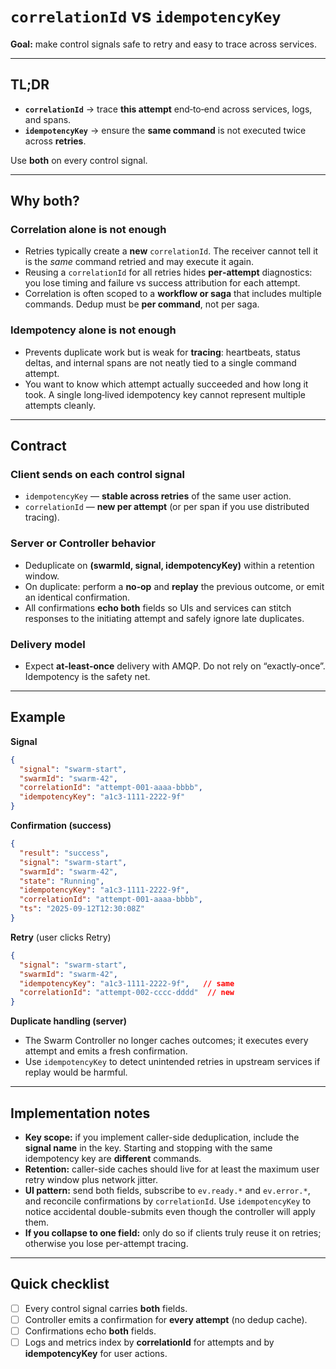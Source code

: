 # `correlationId` vs `idempotencyKey`

**Goal:** make control signals safe to retry and easy to trace across services.

---

## TL;DR
- **`correlationId`** → trace **this attempt** end‑to‑end across services, logs, and spans.
- **`idempotencyKey`** → ensure the **same command** is not executed twice across **retries**.

Use **both** on every control signal.

---

## Why both?

### Correlation alone is not enough
- Retries typically create a **new** `correlationId`. The receiver cannot tell it is the *same* command retried and may execute it again.
- Reusing a `correlationId` for all retries hides **per‑attempt** diagnostics: you lose timing and failure vs success attribution for each attempt.
- Correlation is often scoped to a **workflow or saga** that includes multiple commands. Dedup must be **per command**, not per saga.

### Idempotency alone is not enough
- Prevents duplicate work but is weak for **tracing**: heartbeats, status deltas, and internal spans are not neatly tied to a single command attempt.
- You want to know which attempt actually succeeded and how long it took. A single long‑lived idempotency key cannot represent multiple attempts cleanly.

---

## Contract

### Client sends on each control signal
- `idempotencyKey` — **stable across retries** of the same user action.
- `correlationId` — **new per attempt** (or per span if you use distributed tracing).

### Server or Controller behavior
- Deduplicate on **(swarmId, signal, idempotencyKey)** within a retention window.
- On duplicate: perform a **no‑op** and **replay** the previous outcome, or emit an identical confirmation.
- All confirmations **echo both** fields so UIs and services can stitch responses to the initiating attempt and safely ignore late duplicates.

### Delivery model
- Expect **at‑least‑once** delivery with AMQP. Do not rely on “exactly‑once”. Idempotency is the safety net.

---

## Example

**Signal**
```json
{
  "signal": "swarm-start",
  "swarmId": "swarm-42",
  "correlationId": "attempt-001-aaaa-bbbb",
  "idempotencyKey": "a1c3-1111-2222-9f"
}
```

**Confirmation (success)**
```json
{
  "result": "success",
  "signal": "swarm-start",
  "swarmId": "swarm-42",
  "state": "Running",
  "idempotencyKey": "a1c3-1111-2222-9f",
  "correlationId": "attempt-001-aaaa-bbbb",
  "ts": "2025-09-12T12:30:08Z"
}
```

**Retry** (user clicks Retry)
```json
{
  "signal": "swarm-start",
  "swarmId": "swarm-42",
  "idempotencyKey": "a1c3-1111-2222-9f",   // same
  "correlationId": "attempt-002-cccc-dddd"  // new
}
```

**Duplicate handling (server)**
- The Swarm Controller no longer caches outcomes; it executes every attempt and emits a fresh confirmation.
- Use `idempotencyKey` to detect unintended retries in upstream services if replay would be harmful.

---

## Implementation notes

- **Key scope:** if you implement caller-side deduplication, include the **signal name** in the key. Starting and stopping with the same idempotency key are **different** commands.
- **Retention:** caller-side caches should live for at least the maximum user retry window plus network jitter.
- **UI pattern:** send both fields, subscribe to `ev.ready.*` and `ev.error.*`, and reconcile confirmations by `correlationId`. Use `idempotencyKey` to notice accidental double-submits even though the controller will apply them.
- **If you collapse to one field:** only do so if clients truly reuse it on retries; otherwise you lose per-attempt tracing.

---

## Quick checklist

- [ ] Every control signal carries **both** fields.  
- [ ] Controller emits a confirmation for **every attempt** (no dedup cache).
- [ ] Confirmations echo **both** fields.  
- [ ] Logs and metrics index by **correlationId** for attempts and by **idempotencyKey** for user actions.  
